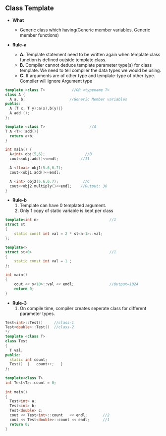 ## Class Template
- **What**
  - Generic class which having(Generic member variables, Generic member functions)
  
- **Rule-a**
  - **A.** Template statement need to be written again when template class function is defined outside template class.
  - **B.** Compiler cannot deduce template parameter type(s) for class template. We need to tell compiler the data types we would be using.
  - **C.** If arguments are of other type and template-type of other type. Compiler will ignore Argument type
```c++
template <class T>            //OR <typename T>
class A {
  A a, b;                    //Generic Member variables
public:
  A (T x, T y):a(x),b(y){}
  A add ();
};

template <class T>                    //A
T A <T>::add(){ 
  return a+b; 
}

int main() {
  A<int> obj(5,6);                  //B
  cout<<obj.add()<<endl;          //11

  A <float> obj1(5.6,6.7);
  cout<<obj1.add()<<endl;         

  A <int> obj2(5.6,6.7);           //C
  cout<<obj2.multiply()<<endl;    //Output: 30
}
```

- **Rule-b**
  1. Template can have 0 templated argument.
  2. Only 1 copy of static variable is kept per class
```c++
template<int n>                                //1
struct st
{
    static const int val = 2 * st<n-1>::val;
};

template<> 
struct st<0>                                   //1
{
    static const int val = 1 ;
};

int main()
{
    cout << s<10>::val << endl;                //Output=1024
    return 0;
}
```

- **Rule-3**
  1. On compile time, compiler creates seperate class for different parameter types.
```c++
Test<int>::Test()     //class-1
Test<double>::Test()  //class-2
*/
template <class T>
class Test
{
  T val;
public:
  static int count;
  Test()  {   count++;   }
};
 
template<class T>
int Test<T>::count = 0;
 
int main()
{
  Test<int> a;
  Test<int> b;
  Test<double> c;
  cout << Test<int>::count   << endl;       //2
  cout << Test<double>::count << endl;      //1
  return 0;
}
```
